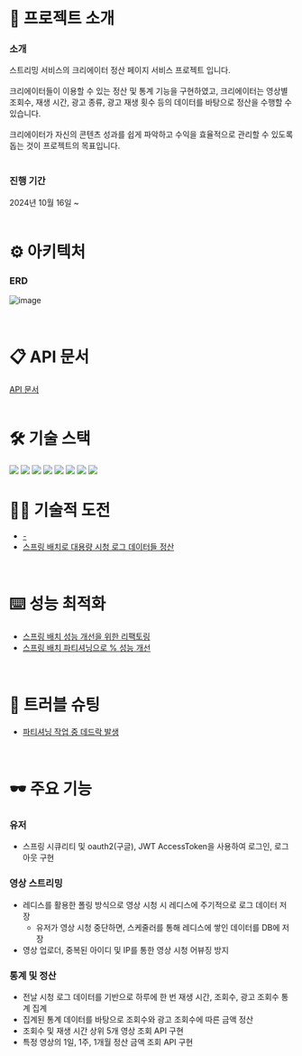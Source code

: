 # 📝 프로젝트 소개
### 소개
스트리밍 서비스의 크리에이터 정산 페이지 서비스 프로젝트 입니다. <br/> <br/>
크리에이터들이 이용할 수 있는 정산 및 통계 기능을 구현하였고, 크리에이터는 영상별 조회수, 재생 시간, 광고 종류, 광고 재생 횟수 등의 데이터를 바탕으로 정산을 수행할 수 있습니다. <br/> <br/>
크리에이터가 자신의 콘텐츠 성과를 쉽게 파악하고 수익을 효율적으로 관리할 수 있도록 돕는 것이 프로젝트의 목표입니다. <br/> <br/>

### 진행 기간
2024년 10월 16일 ~  <br/> <br/>

# ⚙️ 아키텍처
### ERD
![image](https://github.com/user-attachments/assets/056d32c8-10cf-4cca-8855-72f64b7619e8)

<br />

# 📋 API 문서
[API 문서](https://colorful-math-aeb.notion.site/API-123ea62dd71780f5a56fc633106833e2?pvs=4) <br /> <br />

# 🛠️ 기술 스택
<img src="https://img.shields.io/badge/java 21-007396?style=for-the-badge&logo=OpenJDK&logoColor=white">
<img src="https://img.shields.io/badge/springboot-6DB33F?style=for-the-badge&logo=springboot&logoColor=white">
<img src="https://img.shields.io/badge/spring batch-6DB33F?style=for-the-badge&logo=spring&logoColor=white">
<img src="https://img.shields.io/badge/Spring Security-6DB33F?style=for-the-badge&logo=Spring Security&logoColor=white">
<img src="https://img.shields.io/badge/spring data jpa-6DB33F?style=for-the-badge&logo=spring&logoColor=white">
<img src="https://img.shields.io/badge/postgreSQL-4169E1?style=for-the-badge&logo=postgreSQL&logoColor=white">
<img src="https://img.shields.io/badge/Redis-DC382D?style=for-the-badge&logo=Redis&logoColor=white"> 
<img src="https://img.shields.io/badge/docker-%230db7ed.svg?style=for-the-badge&logo=docker&logoColor=white"> 

<br />


# 🧑‍💻 기술적 도전
- [-](https://colorful-math-aeb.notion.site/MySQL-PostgreSQL-13bea62dd7178017b596f46fd334ea96?pvs=4) <br />
- [스프링 배치로 대용량 시청 로그 데이터들 정산](https://colorful-math-aeb.notion.site/13fea62dd71780769512fbb90a584b84?pvs=4)

<br />

# ⌨️ 성능 최적화
- [스프링 배치 성능 개선을 위한 리팩토링](https://colorful-math-aeb.notion.site/13fea62dd7178035b29ff74fecade712?pvs=4) <br />
- [스프링 배치 파티셔닝으로 % 성능 개선](https://colorful-math-aeb.notion.site/95-13fea62dd71780e38332e0075ecd09c9?pvs=4)

<br />

# 🚧 트러블 슈팅
- [파티셔닝 작업 중 데드락 발생](https://colorful-math-aeb.notion.site/13bea62dd7178043a38ad593cb3edcd6?pvs=4)

<br />

# 🕶️ 주요 기능
### 유저
- 스프링 시큐리티 및 oauth2(구글), JWT AccessToken을 사용하여 로그인, 로그아웃 구현
### 영상 스트리밍
- 레디스를 활용한 폴링 방식으로 영상 시청 시 레디스에 주기적으로 로그 데이터 저장
  - 유저가 영상 시청 중단하면, 스케줄러를 통해 레디스에 쌓인 데이터를 DB에 저장
- 영상 업로더, 중복된 아이디 및 IP를 통한 영상 시청 어뷰징 방지
### 통계 및 정산
- 전날 시청 로그 데이터를 기반으로 하루에 한 번 재생 시간, 조회수, 광고 조회수 통계 집계
- 집계된 통계 데이터를 바탕으로 조회수와 광고 조회수에 따른 금액 정산
- 조회수 및 재생 시간 상위 5개 영상 조회 API 구현
- 특정 영상의 1일, 1주, 1개월 정산 금액 조회 API 구현
